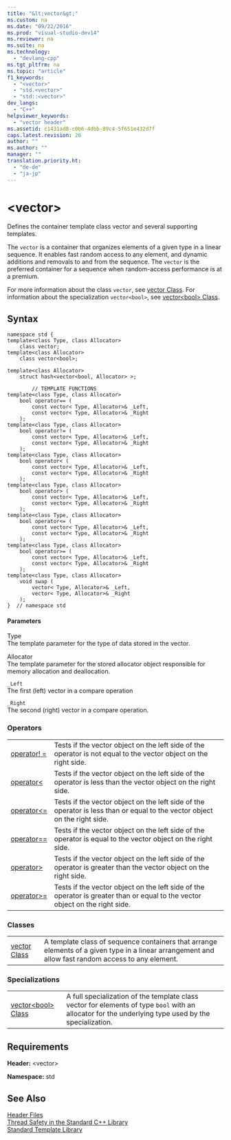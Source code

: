 ```yaml
---
title: "&lt;vector&gt;"
ms.custom: na
ms.date: "09/22/2016"
ms.prod: "visual-studio-dev14"
ms.reviewer: na
ms.suite: na
ms.technology: 
  - "devlang-cpp"
ms.tgt_pltfrm: na
ms.topic: "article"
f1_keywords: 
  - "<vector>"
  - "std.<vector>"
  - "std::<vector>"
dev_langs: 
  - "C++"
helpviewer_keywords: 
  - "vector header"
ms.assetid: c1431ad8-c0b6-4dbb-89c4-5f651e432d7f
caps.latest.revision: 26
author: ""
ms.author: ""
manager: ""
translation.priority.ht: 
  - "de-de"
  - "ja-jp"
---
```

# &lt;vector&gt;
Defines the container template class vector and several supporting templates.  
  
 The `vector` is a container that organizes elements of a given type in a linear sequence. It enables fast random access to any element, and dynamic additions and removals to and from the sequence. The `vector` is the preferred container for a sequence when random-access performance is at a premium.  
  
 For more information about the class `vector`, see [vector Class](../vs140/vector-class.md). For information about the specialization `vector<bool>`, see [vector<bool\> Class](../vs140/vector-bool--class.md).  
  
## Syntax  
  
```  
namespace std {  
template<class Type, class Allocator>  
    class vector;  
template<class Allocator>  
    class vector<bool>;  
  
template<class Allocator>  
    struct hash<vector<bool, Allocator> >;  
  
        // TEMPLATE FUNCTIONS  
template<class Type, class Allocator>  
    bool operator== (  
        const vector< Type, Allocator>& _Left,  
        const vector< Type, Allocator>& _Right  
    );  
template<class Type, class Allocator>  
    bool operator!= (  
        const vector< Type, Allocator>& _Left,  
        const vector< Type, Allocator>& _Right  
    );  
template<class Type, class Allocator>  
    bool operator< (  
        const vector< Type, Allocator>& _Left,  
        const vector< Type, Allocator>& _Right  
    );  
template<class Type, class Allocator>  
    bool operator> (  
        const vector< Type, Allocator>& _Left,  
        const vector< Type, Allocator>& _Right  
    );  
template<class Type, class Allocator>  
    bool operator<= (  
        const vector< Type, Allocator>& _Left,  
        const vector< Type, Allocator>& _Right  
    );  
template<class Type, class Allocator>  
    bool operator>= (  
        const vector< Type, Allocator>& _Left,  
        const vector< Type, Allocator>& _Right  
    );  
template<class Type, class Allocator>  
    void swap (  
        vector< Type, Allocator>& _Left,  
        vector< Type, Allocator>& _Right  
    );  
}  // namespace std  
```  
  
#### Parameters  
 Type  
 The template parameter for the type of data stored in the vector.  
  
 Allocator  
 The template parameter for the stored allocator object responsible for memory allocation and deallocation.  
  
 `_Left`  
 The first (left) vector in a compare operation  
  
 `_Right`  
 The second (right) vector in a compare operation.  
  
### Operators  
  
|||  
|-|-|  
|[operator! =](../vs140/-vector--operators.md#operator_neq)|Tests if the vector object on the left side of the operator is not equal to the vector object on the right side.|  
|[operator<](../vs140/-vector--operators.md#operator_lt_)|Tests if the vector object on the left side of the operator is less than the vector object on the right side.|  
|[operator<=](../vs140/-vector--operators.md#operator_lt__eq)|Tests if the vector object on the left side of the operator is less than or equal to the vector object on the right side.|  
|[operator==](../vs140/-vector--operators.md#operator_eq_eq)|Tests if the vector object on the left side of the operator is equal to the vector object on the right side.|  
|[operator>](../vs140/-vector--operators.md#operator_gt_)|Tests if the vector object on the left side of the operator is greater than the vector object on the right side.|  
|[operator>=](../vs140/-vector--operators.md#operator_gt__eq)|Tests if the vector object on the left side of the operator is greater than or equal to the vector object on the right side.|  
  
### Classes  
  
|||  
|-|-|  
|[vector Class](../vs140/vector-class.md)|A template class of sequence containers that arrange elements of a given type in a linear arrangement and allow fast random access to any element.|  
  
### Specializations  
  
|||  
|-|-|  
|[vector<bool\> Class](../vs140/vector-bool--class.md)|A full specialization of the template class vector for elements of type `bool` with an allocator for the underlying type used by the specialization.|  
  
## Requirements  
 **Header:** <vector\>  
  
 **Namespace:** std  
  
## See Also  
 [Header Files](../vs140/c---standard-library-header-files.md)   
 [Thread Safety in the Standard C++ Library](../vs140/thread-safety-in-the-c---standard-library.md)   
 [Standard Template Library](../vs140/standard-template-library.md)